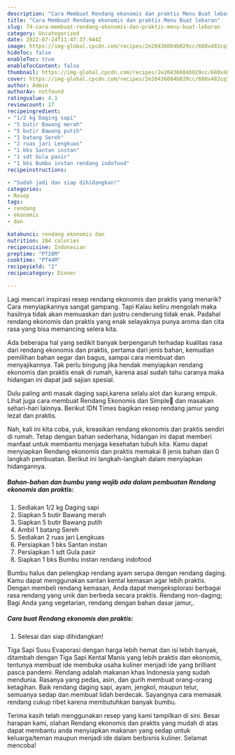 ```yaml
---
description: "Cara Membuat Rendang ekonomis dan praktis Menu Buat lebaran"
title: "Cara Membuat Rendang ekonomis dan praktis Menu Buat lebaran"
slug: 74-cara-membuat-rendang-ekonomis-dan-praktis-menu-buat-lebaran
category: Uncategorized
date: 2022-07-24T11:47:37.944Z
image: https://img-global.cpcdn.com/recipes/2e20436084b029cc/680x482cq70/rendang-ekonomis-dan-praktis-foto-resep-utama.jpg
hideToc: false
enableToc: true
enableTocContent: false
thumbnail: https://img-global.cpcdn.com/recipes/2e20436084b029cc/680x482cq70/rendang-ekonomis-dan-praktis-foto-resep-utama.jpg
cover: https://img-global.cpcdn.com/recipes/2e20436084b029cc/680x482cq70/rendang-ekonomis-dan-praktis-foto-resep-utama.jpg
author: Admin
authorAv: notfound
ratingvalue: 4.1
reviewcount: 17
recipeingredient:
- "1/2 kg Daging sapi"
- "5 butir Bawang merah"
- "5 butir Bawang putih"
- "1 batang Sereh"
- "2 ruas jari Lengkuas"
- "1 bks Santan instan"
- "1 sdt Gula pasir"
- "1 bks Bumbu instan rendang indofood"
recipeinstructions:

- "Sudah jadi dan siap dihidangkan!"
categories:
- Resep
tags:
- rendang
- ekonomis
- dan

katakunci: rendang ekonomis dan 
nutrition: 284 calories
recipecuisine: Indonesian
preptime: "PT28M"
cooktime: "PT44M"
recipeyield: "2"
recipecategory: Dinner

---
```



Lagi mencari inspirasi resep rendang ekonomis dan praktis yang menarik? Cara menyiapkannya sangat gampang. Tapi Kalau keliru mengolah maka hasilnya tidak akan memuaskan dan justru cenderung tidak enak. Padahal rendang ekonomis dan praktis yang enak selayaknya punya aroma dan cita rasa yang bisa memancing selera kita.


Ada beberapa hal yang sedikit banyak berpengaruh terhadap kualitas rasa dari rendang ekonomis dan praktis, pertama dari jenis bahan, kemudian pemilihan bahan segar dan bagus, sampai cara membuat dan menyajikannya. Tak perlu bingung jika hendak menyiapkan rendang ekonomis dan praktis enak di rumah, karena asal sudah tahu caranya maka hidangan ini dapat jadi sajian spesial.

Dulu paling anti masak daging sapi,karena selalu alot dan kurang empuk. Lihat juga cara membuat Rendang Ekonomis dan Simple🧆 dan masakan sehari-hari lainnya. Berikut IDN Times bagikan resep rendang jamur yang lezat dan praktis.


Nah, kali ini kita coba, yuk, kreasikan rendang ekonomis dan praktis sendiri di rumah. Tetap dengan bahan sederhana, hidangan ini dapat memberi manfaat untuk membantu menjaga kesehatan tubuh kita. Kamu dapat menyiapkan Rendang ekonomis dan praktis memakai 8 jenis bahan dan 0 langkah pembuatan. Berikut ini langkah-langkah dalam menyiapkan hidangannya.

<!--inarticleads1-->

##### Bahan-bahan dan bumbu yang wajib ada dalam pembuatan Rendang ekonomis dan praktis:

1. Sediakan 1/2 kg Daging sapi
1. Siapkan 5 butir Bawang merah
1. Siapkan 5 butir Bawang putih
1. Ambil 1 batang Sereh
1. Sediakan 2 ruas jari Lengkuas
1. Persiapkan 1 bks Santan instan
1. Persiapkan 1 sdt Gula pasir
1. Siapkan 1 bks Bumbu instan rendang indofood


Bumbu halus dan pelengkap rendang ayam serupa dengan rendang daging. Kamu dapat menggunakan santan kental kemasan agar lebih praktis. Dengan membeli rendang kemasan, Anda dapat mengeksplorasi berbagai rasa rendang yang unik dan berbeda secara praktis. Rendang non-daging; Bagi Anda yang vegetarian, rendang dengan bahan dasar jamur,. 

<!--inarticleads2-->

##### Cara buat Rendang ekonomis dan praktis:


1. Selesai dan siap dihidangkan!

Tiga Sapi Susu Evaporasi dengan harga lebih hemat dan isi lebih banyak, ditambah dengan Tiga Sapi Kental Manis yang lebih praktis dan ekonomis, tentunya membuat ide membuka usaha kuliner menjadi ide yang brilliant pasca pandemi. Rendang adalah makanan khas Indonesia yang sudah mendunia. Rasanya yang pedas, asin, dan gurih membuat orang-orang ketagihan. Baik rendang daging sapi, ayam, jengkol, maupun telur, semuanya sedap dan membuat lidah berdecak. Sayangnya cara memasak rendang cukup ribet karena membutuhkan banyak bumbu. 

Terima kasih telah menggunakan resep yang kami tampilkan di sini. Besar harapan kami, olahan Rendang ekonomis dan praktis yang mudah di atas dapat membantu anda menyiapkan makanan yang sedap untuk keluarga/teman maupun menjadi ide dalam berbisnis kuliner. Selamat mencoba!
